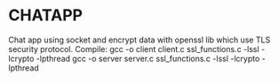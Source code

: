 # CHATAPP
Chat app using socket and encrypt data with openssl lib which use TLS security protocol.
Compile: 
gcc -o client client.c ssl_functions.c -lssl -lcrypto -lpthread
gcc -o server server.c ssl_functions.c -lssl -lcrypto -lpthread

